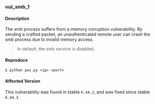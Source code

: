 ### vul_smb_1

#### Description

The smb process suffers from a memory corruption vulnerability. By sending a crafted packet, an unauthenticated remote user can crash the smb process due to invalid memory access.

> In default, the smb service is disabled.

#### Reproduce

```shell
$ python poc.py <ip> <port>
```
#### Affected Version

This vulnerability was found in stable `6.44.2`, and was fixed since stable `6.44.3`.

